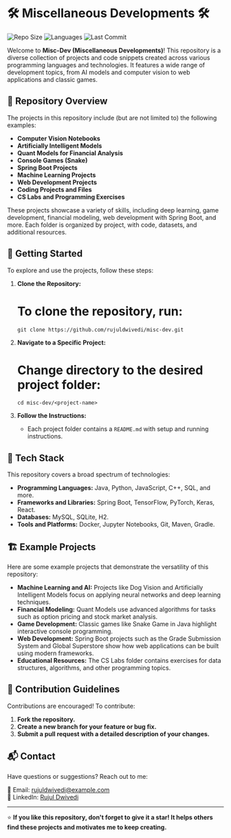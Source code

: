 # 🛠️ Miscellaneous Developments 🛠️

![Repo Size](https://img.shields.io/github/repo-size/rujuldwivedi/misc-dev)
![Languages](https://img.shields.io/github/languages/count/rujuldwivedi/misc-dev)
![Last Commit](https://img.shields.io/github/last-commit/rujuldwivedi/misc-dev)

Welcome to **Misc-Dev (Miscellaneous Developments)**! This repository is a diverse collection of projects and code snippets created across various programming languages and technologies. It features a wide range of development topics, from AI models and computer vision to web applications and classic games.

## 📂 Repository Overview

The projects in this repository include (but are not limited to) the following examples:

- **Computer Vision Notebooks**
- **Artificially Intelligent Models**
- **Quant Models for Financial Analysis**
- **Console Games (Snake)**
- **Spring Boot Projects**
- **Machine Learning Projects**
- **Web Development Projects**
- **Coding Projects and Files**
- **CS Labs and Programming Exercises**

These projects showcase a variety of skills, including deep learning, game development, financial modeling, web development with Spring Boot, and more. Each folder is organized by project, with code, datasets, and additional resources.

## 🚀 Getting Started

To explore and use the projects, follow these steps:

1. **Clone the Repository:**
   # To clone the repository, run:
   `git clone https://github.com/rujuldwivedi/misc-dev.git`

2. **Navigate to a Specific Project:**
   # Change directory to the desired project folder:
   `cd misc-dev/<project-name>`

3. **Follow the Instructions:**
   - Each project folder contains a `README.md` with setup and running instructions.

## 🧰 Tech Stack

This repository covers a broad spectrum of technologies:

- **Programming Languages:** Java, Python, JavaScript, C++, SQL, and more.
- **Frameworks and Libraries:** Spring Boot, TensorFlow, PyTorch, Keras, React.
- **Databases:** MySQL, SQLite, H2.
- **Tools and Platforms:** Docker, Jupyter Notebooks, Git, Maven, Gradle.

## 🏗️ Example Projects

Here are some example projects that demonstrate the versatility of this repository:

- **Machine Learning and AI:** Projects like Dog Vision and Artificially Intelligent Models focus on applying neural networks and deep learning techniques.
- **Financial Modeling:** Quant Models use advanced algorithms for tasks such as option pricing and stock market analysis.
- **Game Development:** Classic games like Snake Game in Java highlight interactive console programming.
- **Web Development:** Spring Boot projects such as the Grade Submission System and Global Superstore show how web applications can be built using modern frameworks.
- **Educational Resources:** The CS Labs folder contains exercises for data structures, algorithms, and other programming topics.

## 📜 Contribution Guidelines

Contributions are encouraged! To contribute:

1. **Fork the repository.**
2. **Create a new branch for your feature or bug fix.**
3. **Submit a pull request with a detailed description of your changes.**

## 📬 Contact

Have questions or suggestions? Reach out to me:

📧 Email: [rujuldwivedi@example.com](mailto:rujuldwivedi@example.com)  
🔗 LinkedIn: [Rujul Dwivedi](https://www.linkedin.com/in/rujuldwivedi/)  

---

⭐️ **If you like this repository, don't forget to give it a star! It helps others find these projects and motivates me to keep creating.**
